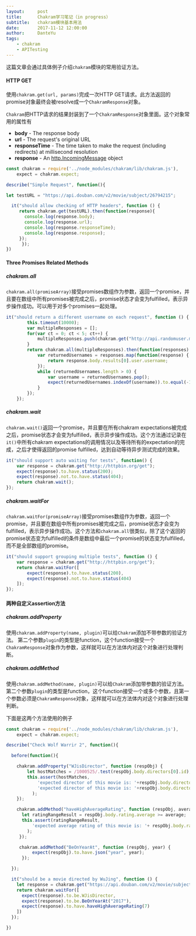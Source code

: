 ```yaml
---
layout:     post
title:      Chakram学习笔记（in progress）
subtitle:   chakram模块基本用法
date:       2017-11-12 12:00:00
author:     DanteYu
tags:
    - chakram
    - APITesting
---
```


这篇文章会通过具体例子介绍`chakram`模块的常用验证方法。

#### HTTP GET
使用`chakram.get(url, params)`完成一次HTTP GET请求。此方法返回的promise对象最终会被resolve成一个`ChakramResponse`对象。

`Chakram`把HTTP请求的结果封装到了一个`ChakramResponse`对象里面。这个对象常用的属性有
* **body** - The response body
* **url** - The request's original URL
* **responseTime** - The time taken to make the request (including redirects) at millisecond resolution
* **response** - An [http.IncomingMessage](http://nodejs.org/api/http.html#http_http_incomingmessage) object

```js
const chakram = require('../node_modules/chakram/lib/chakram.js'),
    expect = chakram.expect;

describe("Simple Request", function(){

let testURL = "https://api.douban.com/v2/movie/subject/26794215";

  it("should allow checking of HTTP headers", function () {
     return chakram.get(testURL).then(function(response){
       console.log(response.body);
       console.log(response.url);
       console.log(response.responseTime);
       console.log(response.response);
     });
      });
})
```
#### Three Promises Related Methods
##### chakram.all
`chakram.all(promiseArray)`接受promises数组作为参数，返回一个promise，并且要在数组中所有promises被完成之后，promise状态才会变为fulfilled，表示异步操作成功。可以用于对多个promises一起处理。

```js
it("should return a different username on each request", function () {
        this.timeout(10000);
        var multipleResponses = [];
        for(var ct = 0; ct < 5; ct++) {
            multipleResponses.push(chakram.get("http://api.randomuser.me/0.6?gender=female"));
        }
        return chakram.all(multipleResponses).then(function(responses) {
            var returnedUsernames = responses.map(function(response) {
                return response.body.results[0].user.username;
            });
            while (returnedUsernames.length > 0) {
                var username = returnedUsernames.pop();
                expect(returnedUsernames.indexOf(username)).to.equal(-1);
            }
        });
    });
```

##### chakram.wait
`chakram.wait()`返回一个promise，并且要在所有chakram expectations被完成之后，promise状态才会变为fulfilled，表示异步操作成功。这个方法通过记录在`it()`中所有chakram expectations的调用情况以及等待所有的expectation的完成，之后才使得返回的promise fulfilled，达到自动等待异步测试完成的效果。
```js
it("should support auto waiting for tests", function() {
    var response = chakram.get("http://httpbin.org/get");
    expect(response).to.have.status(200);
    expect(response).not.to.have.status(404);
    return chakram.wait();
});
```

##### chakram.waitFor
`chakram.waitFor(promiseArray)`接受promises数组作为参数，返回一个promise，并且要在数组中所有promises被完成之后，promise状态才会变为fulfilled，表示异步操作成功。这个方法和`chakram.all`很类似，除了这个返回的promise状态变为fulfilled的条件是数组中最后一个promise的状态变为fulfilled，而不是全部数组的promise。

```js
it("should support grouping multiple tests", function () {
    var response = chakram.get("http://httpbin.org/get");
    return chakram.waitFor([
        expect(response).to.have.status(200),
        expect(response).not.to.have.status(404)
    ]);
});
```

#### 两种自定义assertion方法
##### chakram.addProperty
使用`chakram.addProperty(name, plugin)`可以给`Chakram`添加不带参数的验证方法。
第二个参数`plugin`的类型是function，这个function接受一个`ChakramResponse`对象作为参数，这样就可以在方法体内对这个对象进行处理判断。
##### chakram.addMethod
使用`chakram.addMethod(name, plugin)`可以给`Chakram`添加带参数的验证方法。第二个参数`plugin`的类型是function，这个function接受一个或多个参数，且第一个参数必须是`ChakramResponse`对象，这样就可以在方法体内对这个对象进行处理判断。

下面是这两个方法使用的例子
```js
const chakram = require('../node_modules/chakram/lib/chakram.js'),
    expect = chakram.expect;

describe("Check Wolf Warrir 2", function(){

  before(function(){

    chakram.addProperty("WJisDirector", function (respObj) {
        let hostMatches = /1000525/.test(respObj.body.directors[0].id);
        this.assert(hostMatches,
            'expected director of this movie is: '+respObj.body.directors[0].id,
            'expected director of this movie is: '+respObj.body.directors[0].id
          );
    });

    chakram.addMethod("haveHighAverageRating", function (respObj, average) {
      let ratingRangeResult = respObj.body.rating.average >= average;
      this.assert(ratingRangeResult,
          'expected average rating of this movie is: '+ respObj.body.rating.average
        );
     });

     chakram.addMethod("BeOnYearAt", function (respObj, year) {
          expect(respObj).to.have.json("year", year);
      });

  });

  it("should be a movie directed by WuJing", function () {
    let response = chakram.get("https://api.douban.com/v2/movie/subject/26363254");
    return chakram.waitFor([
      expect(response).to.be.WJisDirector,
      expect(response).to.be.BeOnYearAt("2017"),
      expect(response).to.have.haveHighAverageRating(7)
    ])
  });

})
```
